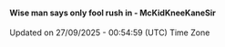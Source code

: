 #### Wise man says only fool rush in - McKidKneeKaneSir
Updated on 27/09/2025 - 00:54:59 (UTC) Time Zone
